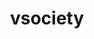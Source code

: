 ---
title: vsociety
description: vsociety is a social community for security professionals to collaborate on vulnerability solutions and network with security peers.
url: https://www.vicarius.io/vsociety/
image:
    # url: '/assets/images/cafe.png'
    # alt: 'Cafe'
tags: ['community', 'cve']
pubDate: 2023-12-15
draft: false
---